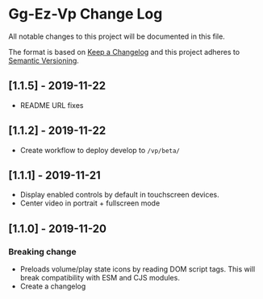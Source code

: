 # Gg-Ez-Vp Change Log

All notable changes to this project will be documented in this file.

The format is based on [Keep a Changelog](http://keepachangelog.com/) and this project adheres to [Semantic Versioning](http://semver.org/).

## [1.1.5] - 2019-11-22
- README URL fixes

## [1.1.2] - 2019-11-22
- Create workflow to deploy develop to `/vp/beta/`

## [1.1.1] - 2019-11-21
- Display enabled controls by default in touchscreen devices.
- Center video in portrait + fullscreen mode

## [1.1.0] - 2019-11-20
### Breaking change
- Preloads volume/play state icons by reading DOM script tags. This will break compatibility with ESM and CJS modules.
- Create a changelog
